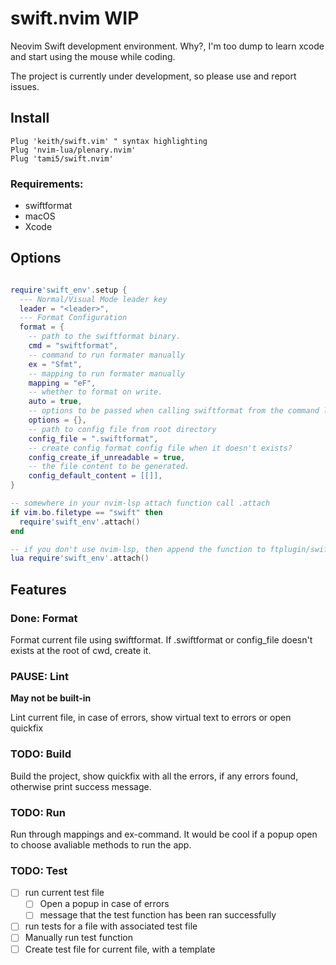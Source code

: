 swift.nvim WIP
===================

Neovim Swift development environment. Why?, I'm too dump to learn xcode and
start using the mouse while coding.

The project is currently under development, so please use and report issues.

Install
---------------------

```vim
Plug 'keith/swift.vim' " syntax highlighting
Plug 'nvim-lua/plenary.nvim'
Plug 'tami5/swift.nvim'
```

### Requirements:

- swiftformat
- macOS
- Xcode

Options
--------------------

```lua

require'swift_env'.setup {
  --- Normal/Visual Mode leader key
  leader = "<leader>",
  --- Format Configuration
  format = {
    -- path to the swiftformat binary.
    cmd = "swiftformat",
    -- command to run formater manually
    ex = "Sfmt",
    -- mapping to run formater manually
    mapping = "eF",
    -- whether to format on write.
    auto = true,
    -- options to be passed when calling swiftformat from the command line
    options = {},
    -- path to config file from root directory
    config_file = ".swiftformat",
    -- create config format config file when it doesn't exists?
    config_create_if_unreadable = true,
    -- the file content to be generated.
    config_default_content = [[]],
}

-- somewhere in your nvim-lsp attach function call .attach
if vim.bo.filetype == "swift" then
  require'swift_env'.attach()
end

-- if you don't use nvim-lsp, then append the function to ftplugin/swift.vim
lua require'swift_env'.attach()

```

Features
--------------------

### Done: Format

Format current file using swiftformat. If .swiftformat or config_file doesn't
exists at the root of cwd, create it.


### PAUSE: Lint

**May not be built-in**

Lint current file, in case of errors, show virtual text to errors or open
quickfix

### TODO: Build

Build the project, show quickfix with all the errors, if any errors found,
otherwise print success message.

### TODO: Run

Run through mappings and ex-command. It would be cool if a popup open to choose
avaliable methods to run the app.

### TODO: Test

- [ ] run current test file
  - [ ] Open a popup in case of errors
  - [ ] message that the test function has been ran successfully
- [ ] run tests for a file with associated test file
- [ ] Manually run test function
- [ ] Create test file for current file, with a template

